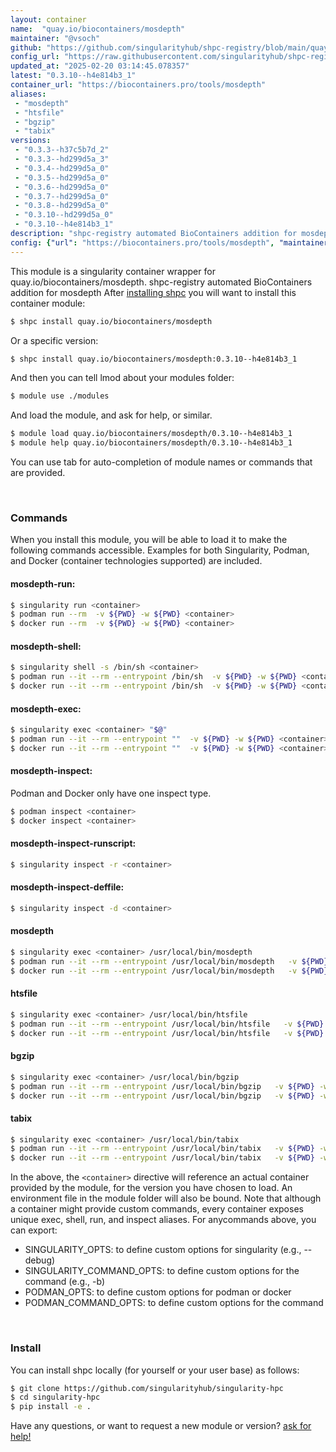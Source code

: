 ```yaml
---
layout: container
name:  "quay.io/biocontainers/mosdepth"
maintainer: "@vsoch"
github: "https://github.com/singularityhub/shpc-registry/blob/main/quay.io/biocontainers/mosdepth/container.yaml"
config_url: "https://raw.githubusercontent.com/singularityhub/shpc-registry/main/quay.io/biocontainers/mosdepth/container.yaml"
updated_at: "2025-02-20 03:14:45.078357"
latest: "0.3.10--h4e814b3_1"
container_url: "https://biocontainers.pro/tools/mosdepth"
aliases:
 - "mosdepth"
 - "htsfile"
 - "bgzip"
 - "tabix"
versions:
 - "0.3.3--h37c5b7d_2"
 - "0.3.3--hd299d5a_3"
 - "0.3.4--hd299d5a_0"
 - "0.3.5--hd299d5a_0"
 - "0.3.6--hd299d5a_0"
 - "0.3.7--hd299d5a_0"
 - "0.3.8--hd299d5a_0"
 - "0.3.10--hd299d5a_0"
 - "0.3.10--h4e814b3_1"
description: "shpc-registry automated BioContainers addition for mosdepth"
config: {"url": "https://biocontainers.pro/tools/mosdepth", "maintainer": "@vsoch", "description": "shpc-registry automated BioContainers addition for mosdepth", "latest": {"0.3.10--h4e814b3_1": "sha256:94b54a6a5610da01030307377ae75963820f661df8c251668c4156b0fdd0b76c"}, "tags": {"0.3.3--h37c5b7d_2": "sha256:d550465fce1cbfbe9cfe0facd4aa910b455f9ba93f4f4d701a08a7096e8f7d6e", "0.3.3--hd299d5a_3": "sha256:ef76d433d242983979b72ff2ee03624be59330ea8a5bd7c70004953d265fcced", "0.3.4--hd299d5a_0": "sha256:472e9be8cb302027b0f498bebb8e629cfe36035670ebe1c669dc7fa98f97fc3e", "0.3.5--hd299d5a_0": "sha256:3a6d1f534b7d2cf7032fafc6cb84b992e016be84718e9f69157234ec3dfb10bb", "0.3.6--hd299d5a_0": "sha256:f2cbf66ac630cf14ae562294cc629a6885078c9271d713cb391de33e83238b64", "0.3.7--hd299d5a_0": "sha256:941c21a80e5214d4371343f35ef7287c3313e18987cbb8eb56c665fdd5bcea9e", "0.3.8--hd299d5a_0": "sha256:2decf63be02007796b4d1ab8389e99564a8c2eebeb5bad6983bdb1d7a99a657f", "0.3.10--hd299d5a_0": "sha256:d008e9dcea6d78a2176e0b7eb97e324271f795a041327104624db9deb3fe1e9a", "0.3.10--h4e814b3_1": "sha256:94b54a6a5610da01030307377ae75963820f661df8c251668c4156b0fdd0b76c"}, "docker": "quay.io/biocontainers/mosdepth", "aliases": {"mosdepth": "/usr/local/bin/mosdepth", "htsfile": "/usr/local/bin/htsfile", "bgzip": "/usr/local/bin/bgzip", "tabix": "/usr/local/bin/tabix"}}
---
```


This module is a singularity container wrapper for quay.io/biocontainers/mosdepth.
shpc-registry automated BioContainers addition for mosdepth
After [installing shpc](#install) you will want to install this container module:


```bash
$ shpc install quay.io/biocontainers/mosdepth
```

Or a specific version:

```bash
$ shpc install quay.io/biocontainers/mosdepth:0.3.10--h4e814b3_1
```

And then you can tell lmod about your modules folder:

```bash
$ module use ./modules
```

And load the module, and ask for help, or similar.

```bash
$ module load quay.io/biocontainers/mosdepth/0.3.10--h4e814b3_1
$ module help quay.io/biocontainers/mosdepth/0.3.10--h4e814b3_1
```

You can use tab for auto-completion of module names or commands that are provided.

<br>

### Commands

When you install this module, you will be able to load it to make the following commands accessible.
Examples for both Singularity, Podman, and Docker (container technologies supported) are included.

#### mosdepth-run:

```bash
$ singularity run <container>
$ podman run --rm  -v ${PWD} -w ${PWD} <container>
$ docker run --rm  -v ${PWD} -w ${PWD} <container>
```

#### mosdepth-shell:

```bash
$ singularity shell -s /bin/sh <container>
$ podman run --it --rm --entrypoint /bin/sh  -v ${PWD} -w ${PWD} <container>
$ docker run --it --rm --entrypoint /bin/sh  -v ${PWD} -w ${PWD} <container>
```

#### mosdepth-exec:

```bash
$ singularity exec <container> "$@"
$ podman run --it --rm --entrypoint ""  -v ${PWD} -w ${PWD} <container> "$@"
$ docker run --it --rm --entrypoint ""  -v ${PWD} -w ${PWD} <container> "$@"
```

#### mosdepth-inspect:

Podman and Docker only have one inspect type.

```bash
$ podman inspect <container>
$ docker inspect <container>
```

#### mosdepth-inspect-runscript:

```bash
$ singularity inspect -r <container>
```

#### mosdepth-inspect-deffile:

```bash
$ singularity inspect -d <container>
```


#### mosdepth

```bash
$ singularity exec <container> /usr/local/bin/mosdepth
$ podman run --it --rm --entrypoint /usr/local/bin/mosdepth   -v ${PWD} -w ${PWD} <container> -c " $@"
$ docker run --it --rm --entrypoint /usr/local/bin/mosdepth   -v ${PWD} -w ${PWD} <container> -c " $@"
```


#### htsfile

```bash
$ singularity exec <container> /usr/local/bin/htsfile
$ podman run --it --rm --entrypoint /usr/local/bin/htsfile   -v ${PWD} -w ${PWD} <container> -c " $@"
$ docker run --it --rm --entrypoint /usr/local/bin/htsfile   -v ${PWD} -w ${PWD} <container> -c " $@"
```


#### bgzip

```bash
$ singularity exec <container> /usr/local/bin/bgzip
$ podman run --it --rm --entrypoint /usr/local/bin/bgzip   -v ${PWD} -w ${PWD} <container> -c " $@"
$ docker run --it --rm --entrypoint /usr/local/bin/bgzip   -v ${PWD} -w ${PWD} <container> -c " $@"
```


#### tabix

```bash
$ singularity exec <container> /usr/local/bin/tabix
$ podman run --it --rm --entrypoint /usr/local/bin/tabix   -v ${PWD} -w ${PWD} <container> -c " $@"
$ docker run --it --rm --entrypoint /usr/local/bin/tabix   -v ${PWD} -w ${PWD} <container> -c " $@"
```



In the above, the `<container>` directive will reference an actual container provided
by the module, for the version you have chosen to load. An environment file in the
module folder will also be bound. Note that although a container
might provide custom commands, every container exposes unique exec, shell, run, and
inspect aliases. For anycommands above, you can export:

 - SINGULARITY_OPTS: to define custom options for singularity (e.g., --debug)
 - SINGULARITY_COMMAND_OPTS: to define custom options for the command (e.g., -b)
 - PODMAN_OPTS: to define custom options for podman or docker
 - PODMAN_COMMAND_OPTS: to define custom options for the command

<br>

### Install

You can install shpc locally (for yourself or your user base) as follows:

```bash
$ git clone https://github.com/singularityhub/singularity-hpc
$ cd singularity-hpc
$ pip install -e .
```

Have any questions, or want to request a new module or version? [ask for help!](https://github.com/singularityhub/singularity-hpc/issues)